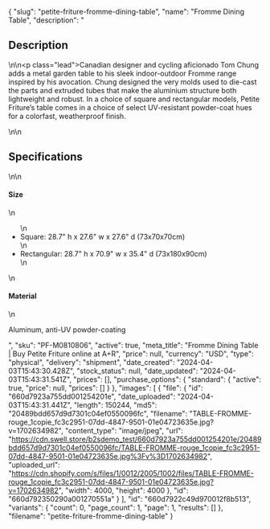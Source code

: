 {
  "slug": "petite-friture-fromme-dining-table",
  "name": "Fromme Dining Table",
  "description": "<h2>Description</h2>\n<!-- split -->\n<p class=\"lead\">Canadian designer and cycling aficionado Tom Chung adds a metal garden table to his sleek indoor-outdoor Fromme range inspired by his avocation. Chung designed the very molds used to die-cast the parts and extruded tubes that make the aluminium structure both lightweight and robust. In a choice of square and rectangular models, Petite Friture’s table comes in a choice of select UV-resistant powder-coat hues for a colorfast, weatherproof finish.</p>\n<!-- split -->\n<h2>Specifications</h2>\n<!-- split -->\n<h4>Size</h4>\n<ul>\n<li>Square: 28.7\" h x 27.6\" w x 27.6\" d (73x70x70cm)</li>\n<li>Rectangular: 28.7\" h x 70.9\" w x 35.4\" d (73x180x90cm)</li>\n</ul>\n<h4>Material</h4>\n<p>Aluminum, anti-UV powder-coating</p>",
  "sku": "PF-M0810806",
  "active": true,
  "meta_title": "Fromme Dining Table | Buy Petite Friture online at A+R",
  "price": null,
  "currency": "USD",
  "type": "physical",
  "delivery": "shipment",
  "date_created": "2024-04-03T15:43:30.428Z",
  "stock_status": null,
  "date_updated": "2024-04-03T15:43:31.541Z",
  "prices": [],
  "purchase_options": {
    "standard": {
      "active": true,
      "price": null,
      "prices": []
    }
  },
  "images": [
    {
      "file": {
        "id": "660d7923a755dd001254201e",
        "date_uploaded": "2024-04-03T15:43:31.441Z",
        "length": 150244,
        "md5": "20489bdd657d9d7301c04ef0550096fc",
        "filename": "TABLE-FROMME-rouge_1copie_fc3c2951-07dd-4847-9501-01e04723635e.jpg?v=1702634982",
        "content_type": "image/jpeg",
        "url": "https://cdn.swell.store/b2sdemo_test/660d7923a755dd001254201e/20489bdd657d9d7301c04ef0550096fc/TABLE-FROMME-rouge_1copie_fc3c2951-07dd-4847-9501-01e04723635e.jpg%3Fv%3D1702634982",
        "uploaded_url": "https://cdn.shopify.com/s/files/1/0012/2005/1002/files/TABLE-FROMME-rouge_1copie_fc3c2951-07dd-4847-9501-01e04723635e.jpg?v=1702634982",
        "width": 4000,
        "height": 4000
      },
      "id": "660d792350290a001270551a"
    }
  ],
  "id": "660d7922c49d970012f8b513",
  "variants": {
    "count": 0,
    "page_count": 1,
    "page": 1,
    "results": []
  },
  "filename": "petite-friture-fromme-dining-table"
}